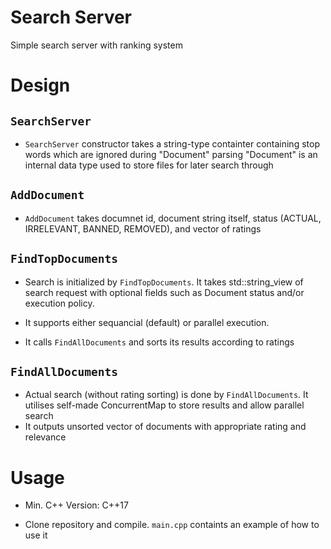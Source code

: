 # **Search Server**

Simple search server with ranking system

# **Design**


## `SearchServer`
- `SearchServer` constructor takes a string-type containter containing stop words which are ignored during "Document" parsing
"Document" is an internal data type used to store files for later search through


## `AddDocument`
- `AddDocument` takes documnet id, document string itself, status (ACTUAL, IRRELEVANT, BANNED, REMOVED), and vector of ratings


## `FindTopDocuments`
- Search is initialized by `FindTopDocuments`. It takes std::string_view of search request with optional fields such as Document status and/or execution policy.
- It supports either sequancial (default) or parallel execution.

- It calls `FindAllDocuments` and sorts its results according to ratings


## `FindAllDocuments`
- Actual search (without rating sorting) is done by `FindAllDocuments`. It utilises self-made ConcurrentMap to store results and allow parallel search
- It outputs unsorted vector of documents with appropriate rating and relevance

# **Usage**
- Min. C++ Version: C++17

- Clone repository and compile. `main.cpp` containts an example of how to use it
